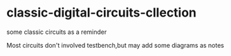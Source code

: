 # classic-digital-circuits-cllection
some classic circuits as a reminder


Most circuits don't involved testbench,but may add some diagrams as notes
